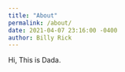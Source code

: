 ```yaml
---
title: "About"
permalink: /about/
date: 2021-04-07 23:16:00 -0400
author: Billy Rick
---
```


Hi, This is Dada.
